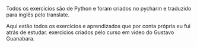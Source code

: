 Todos os exercícios são de Python e foram criados no pycharm e traduzido para inglês pelo translate.

Aqui estão todos os exercicios e aprendizados que por conta própria eu fui atrás de estudar.
exercicios criados pelo curso em video do Gustavo Guanabara.

